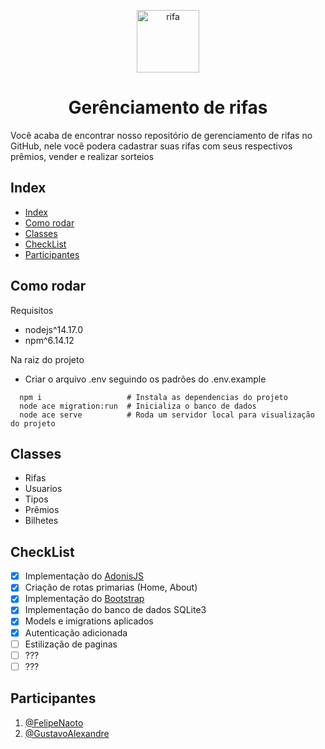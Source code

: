 <p align="center">
  <img alt="rifa" src="https://lh3.googleusercontent.com/proxy/txAH-3roeu3zXOBucbeEl1weJ02cnWMfdxgK1pyrqnvaXnxkcGlZdrL_W41G7YvX9Sowxh0opZFDNyurWk2V35JAwnxXeDzrtb5WZHHMw49AbKY78D1rZS1eQHJ_YektUrHipVsTf3XQQTuQ3RZYqYK0vBEip7o06rKwIjmxAmo5soRH8N0n0VhnIHj_0GZ5S8TiuApokbBA_oEA1I04DHmD1mLAYocfz8_xl0N5oiFZ4scrDof0JyQd5IHMLnXdNeUTBG6uA-lZPu2VpJ-rrp63SID8RDvrccUX4J0EHHBB1EajXK6usDL3G8nOKOHZ" width="100px" />
  <h1 align="center">Gerênciamento de rifas</h1>
</p>

Você acaba de encontrar nosso repositório de gerenciamento de rifas no GitHub, nele você podera cadastrar suas rifas com seus respectivos prêmios, vender e realizar sorteios

## Index

- [Index](#index)
- [Como rodar](#como-rodar)
- [Classes](#classes)
- [CheckList](#checklist)
- [Participantes](#participantes)

## Como rodar

Requisitos

- nodejs^14.17.0
- npm^6.14.12

Na raiz do projeto

- Criar o arquivo .env seguindo os padrões do .env.example

```shell
  npm i                   # Instala as dependencias do projeto
  node ace migration:run  # Inicializa o banco de dados
  node ace serve          # Roda um servidor local para visualização do projeto
```

## Classes

- Rifas
- Usuarios
- Tipos
- Prêmios
- Bilhetes

## CheckList

- [x] Implementação do [AdonisJS](https://adonisjs.com/)
- [x] Criação de rotas primarias (Home, About)
- [x] Implementação do [Bootstrap](https://getbootstrap.com/)
- [x] Implementação do banco de dados SQLite3
- [x] Models e imigrations aplicados
- [x] Autenticação adicionada
- [ ] Estilização de paginas
- [ ] ???
- [ ] ???

## Participantes

1. [@FelipeNaoto](https://github.com/felipeinfo18)
2. [@GustavoAlexandre](https://github.com/GustavoASCarvalho)
